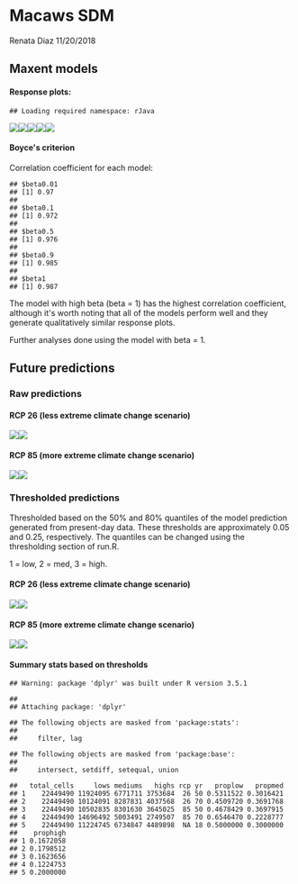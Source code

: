 Macaws SDM
================
Renata Diaz
11/20/2018

Maxent models
-------------

#### Response plots:

    ## Loading required namespace: rJava

![](report_files/figure-markdown_github/load%20maxent%20models-1.png)![](report_files/figure-markdown_github/load%20maxent%20models-2.png)![](report_files/figure-markdown_github/load%20maxent%20models-3.png)![](report_files/figure-markdown_github/load%20maxent%20models-4.png)![](report_files/figure-markdown_github/load%20maxent%20models-5.png)

#### Boyce's criterion

Correlation coefficient for each model:

    ## $beta0.01
    ## [1] 0.97
    ## 
    ## $beta0.1
    ## [1] 0.972
    ## 
    ## $beta0.5
    ## [1] 0.976
    ## 
    ## $beta0.9
    ## [1] 0.985
    ## 
    ## $beta1
    ## [1] 0.987

The model with high beta (beta = 1) has the highest correlation coefficient, although it's worth noting that all of the models perform well and they generate qualitatively similar response plots.

Further analyses done using the model with beta = 1.

Future predictions
------------------

### Raw predictions

#### RCP 26 (less extreme climate change scenario)

![](report_files/figure-markdown_github/load%20RCP%2026s%20raw-1.png)![](report_files/figure-markdown_github/load%20RCP%2026s%20raw-2.png)

#### RCP 85 (more extreme climate change scenario)

![](report_files/figure-markdown_github/load%20RCP%2085s%20raw-1.png)![](report_files/figure-markdown_github/load%20RCP%2085s%20raw-2.png)

### Thresholded predictions

Thresholded based on the 50% and 80% quantiles of the model prediction generated from present-day data. These thresholds are approximately 0.05 and 0.25, respectively. The quantiles can be changed using the thresholding section of run.R.

1 = low, 2 = med, 3 = high.

#### RCP 26 (less extreme climate change scenario)

![](report_files/figure-markdown_github/load%20RCP%2026s%20thresholded-1.png)![](report_files/figure-markdown_github/load%20RCP%2026s%20thresholded-2.png)

#### RCP 85 (more extreme climate change scenario)

![](report_files/figure-markdown_github/load%20RCP%2085s%20thresholded-1.png)![](report_files/figure-markdown_github/load%20RCP%2085s%20thresholded-2.png)

#### Summary stats based on thresholds

    ## Warning: package 'dplyr' was built under R version 3.5.1

    ## 
    ## Attaching package: 'dplyr'

    ## The following objects are masked from 'package:stats':
    ## 
    ##     filter, lag

    ## The following objects are masked from 'package:base':
    ## 
    ##     intersect, setdiff, setequal, union

    ##   total_cells     lows mediums   highs rcp yr   proplow   propmed
    ## 1    22449490 11924095 6771711 3753684  26 50 0.5311522 0.3016421
    ## 2    22449490 10124091 8287831 4037568  26 70 0.4509720 0.3691768
    ## 3    22449490 10502835 8301630 3645025  85 50 0.4678429 0.3697915
    ## 4    22449490 14696492 5003491 2749507  85 70 0.6546470 0.2228777
    ## 5    22449490 11224745 6734847 4489898  NA 18 0.5000000 0.3000000
    ##    prophigh
    ## 1 0.1672058
    ## 2 0.1798512
    ## 3 0.1623656
    ## 4 0.1224753
    ## 5 0.2000000
